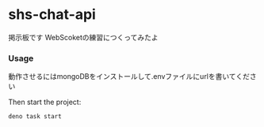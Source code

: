 # shs-chat-api

掲示板です WebScoketの練習につくってみたよ

### Usage

動作させるにはmongoDBをインストールして.envファイルにurlを書いてください

Then start the project:

```
deno task start
```

